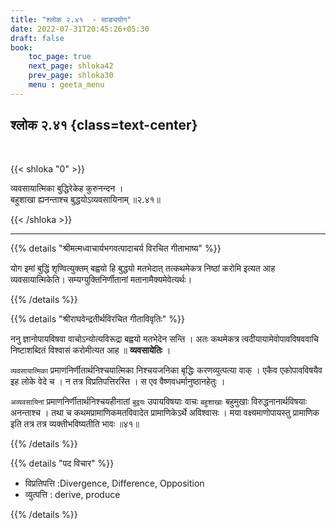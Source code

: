 ```yaml
---
title: "श्लोक २.४१  - साङ्ययोग"
date: 2022-07-31T20:45:26+05:30
draft: false
book:
    toc_page: true
    next_page: shloka42
    prev_page: shloka30
    menu : geeta_menu
---
```




## श्लोक २.४१ {class=text-center}

<br/>

{{< shloka  "0"  >}}

व्यवसायात्मिका बुद्धिरेकेह कुरुनन्दन ।  
बहुशाखा ह्यनन्ताश्च बुद्धयोऽव्यवसायिनाम्  ॥२.४१॥

{{< /shloka >}}

---

{{% details "श्रीमत्मध्वाचार्यभगवत्पादाचर्य विरचित  गीताभाष्य" %}}

योग इमां बुद्धिं शृण्वित्युक्तम् बह्वयो हि बुद्धयो मतभेदात् तत्कथमेकत्र 
निष्ठां करोमि इत्यत आह व्यवसायात्मिकेति। सम्यग्युक्तिनिर्णीतानां मतानामैक्यमेवेत्यर्थः।

{{% /details %}}



{{% details "श्रीराघवेन्द्रतीर्थविरचित गीताविवृतिः" %}}

ननु ज्ञानोपायविषवा वाचोऽन्योत्यविरूद्रा बह्वयो मतभेदेन सन्ति ।
अतः कथमेकत्र त्वदीयायामेवोपावविषववाचि निष्टाशब्दितं विश्वासं
करोमीत्यत आह ॥  **व्यवसायेतिः** । 

`व्यवसायात्मिका` प्रमाणनिर्णीतार्थनिश्चयात्मिका निश्चयजनिका बृद्धिः 
करणव्युत्पत्या  वाक्‌ । एकैव एकोपावविषयैव इह लोके वेदे च । 
न तत्र विप्रतिपत्तिरस्ति । स एव वैष्णवधर्मानुष्ठानहेतुः । 

`अव्यवसायिनां` प्रमाणनिर्णीतार्थनिश्चयहीनातां `बुद्वयः`
उपायविषयाः वाचः `बहुशाखाः` बहुमुखाः विरुद्धनानार्थविषयाः  अनन्ताश्च ।
तथा च कथमप्रामाणिकमतविवादेत  प्रामाणिकेऽर्थे अविश्वासः ।  मया
वक्ष्यमाणोपायस्तु प्रामाणिक  इति तत्र तत्र व्यक्तीभविष्यतीति भावः ॥४१॥


{{% /details %}}


{{% details "पद विचार" %}}

- विप्रतिपत्ति :Divergence, Difference, Opposition
- व्युत्पत्ति : derive, produce

{{% /details %}}
